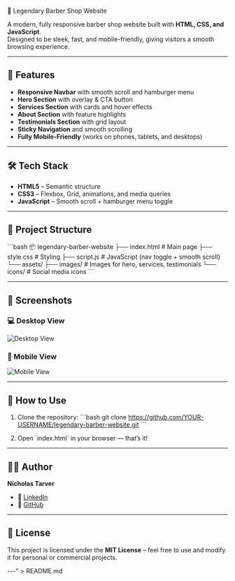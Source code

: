 💈 Legendary Barber Shop Website  

A modern, fully responsive barber shop website built with **HTML, CSS, and JavaScript**.  
Designed to be sleek, fast, and mobile-friendly, giving visitors a smooth browsing experience.

--- 

## 🚀 Features  

- **Responsive Navbar** with smooth scroll and hamburger menu  
- **Hero Section** with overlay & CTA button  
- **Services Section** with cards and hover effects  
- **About Section** with feature highlights  
- **Testimonials Section** with grid layout  
- **Sticky Navigation** and smooth scrolling  
- **Fully Mobile-Friendly** (works on phones, tablets, and desktops)

--- 

## 🛠️ Tech Stack  

- **HTML5** – Semantic structure  
- **CSS3** – Flexbox, Grid, animations, and media queries  
- **JavaScript** – Smooth scroll + hamburger menu toggle  

--- 

## 📂 Project Structure  

\`\`\`bash
📦 legendary-barber-website
├── index.html          # Main page
├── style.css           # Styling
├── script.js           # JavaScript (nav toggle + smooth scroll)
└── assets/
    ├── images/         # Images for hero, services, testimonials
    └── icons/          # Social media icons
\`\`\`

--- 

## 📸 Screenshots  

### 💻 Desktop View  
![Desktop View](assets/screenshots/desktop-view.png)

### 📱 Mobile View  
![Mobile View](assets/screenshots/mobile-view.png)

--- 

## 🎯 How to Use  

1. Clone the repository:
\`\`\`bash
git clone https://github.com/YOUR-USERNAME/legendary-barber-website.git
\`\`\`

2. Open \`index.html\` in your browser — that’s it!  

--- 

## 🧑‍💻 Author  

**Nicholas Tarver**  
- 💼 [LinkedIn](https://www.linkedin.com/in/nicholas-tarver-498063275)  
- 🐙 [GitHub](https://github.com/NTarver17)

--- 

## 📜 License  

This project is licensed under the **MIT License** – feel free to use and modify it for personal or commercial projects.

---" > README.md
